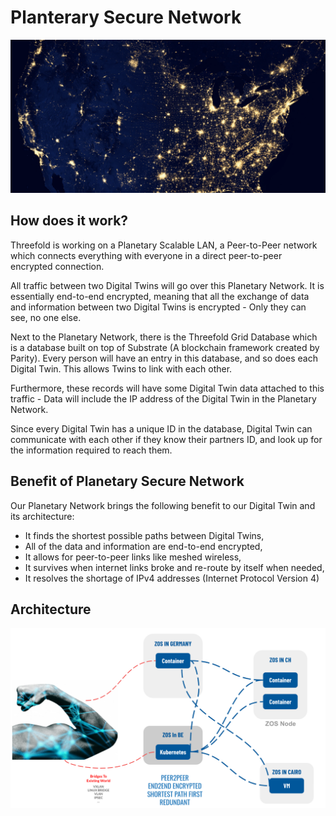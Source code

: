 # Planterary Secure Network 

![](img/threefold_planet_network.png)

## How does it work?

Threefold is working on a Planetary Scalable LAN, a Peer-to-Peer network which connects everything with everyone in a direct peer-to-peer encrypted connection. 

All traffic between two Digital Twins will go over this Planetary Network. It is essentially end-to-end encrypted, meaning that all the exchange of data and information between two Digital Twins is encrypted - Only they can see, no one else. 

Next to the Planetary Network, there is the Threefold Grid Database which is a database built on top of Substrate (A blockchain framework created by Parity).  Every person will have an entry in this database, and so does each Digital Twin. This allows Twins to link with each other. 

Furthermore, these records will have some Digital Twin data attached to this traffic - Data will include the IP address of the Digital Twin in the Planetary Network. 

Since every Digital Twin has a unique ID in the database, Digital Twin can communicate with each other if they know their partners ID, and look up for the information required to reach them. 

## Benefit of Planetary Secure Network 

Our Planetary Network brings the following benefit to our Digital Twin and its architecture: 
- It finds the shortest possible paths between Digital Twins, 
- All of the data and information are end-to-end encrypted, 
- It allows for peer-to-peer links like meshed wireless, 
- It survives when internet links broke and re-route by itself when needed, 
- It resolves the shortage of IPv4 addresses (Internet Protocol Version 4)

## Architecture 

![](img/threefold_qsnetwork_architecture.png)


